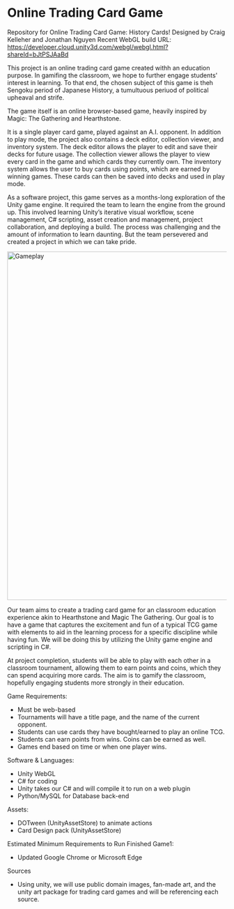 # Online Trading Card Game
Repository for Online Trading Card Game: History Cards!
 Designed by Craig Kelleher and Jonathan Nguyen
 Recent WebGL build URL: https://developer.cloud.unity3d.com/webgl/webgl.html?shareId=bJtPSJAaBd

This project is an online trading card game created withh an education purpose. In gamifing the classroom, we hope to further engage students' interest in learning. To that end, the chosen subject of this game is theh Sengoku period of Japanese History, a tumultuous periuod of political upheaval and strife. 

The game itself is an online browser-based game, heavily inspired by Magic: The Gathering and Hearthstone.

It is a single player card game, played against an A.I. opponent. In addition to play mode, the project also contains a deck editor, collection viewer, and inventory system.
The deck editor allows the player to edit and save their decks for future usage. The collection viewer allows the player to view every card in the game and which cards they currently own. The inventory system allows the user to buy cards using points, which are earned by winning games. These cards can then be saved into decks and used in play mode.

As a software project, this game serves as a months-long exploration of the Unity game engine. It required the team to learn the engine from the ground up. This involved learning Unity’s iterative visual workflow, scene management, C# scripting, asset creation and management, project collaboration, and deploying a build. The process was challenging and the amount of information to learn daunting. But the team persevered and created a project in which we can take pride.

<img src="assets/Gameplay2.gif" alt="Gameplay" width="900" height="800">

Our team aims to create a trading card game for an classroom education experience akin to
Hearthstone and Magic The Gathering. Our goal is to have a game that captures the
excitement and fun of a typical TCG game with elements to aid in the learning process for a
specific discipline while having fun. We will be doing this by utilizing the Unity game engine
and scripting in C#.

At project completion, students will be able to play with each other in a classroom tournament, allowing
them to earn points and coins, which they can spend acquiring more cards. The aim is to gamify
the classroom, hopefully engaging students more strongly in their education.

Game Requirements:
- Must be web-based
- Tournaments will have a title page, and the name of the current opponent.
- Students can use cards they have bought/earned to play an online TCG.
- Students can earn points from wins. Coins can be earned as well.
- Games end based on time or when one player wins.

Software & Languages:
- Unity WebGL
- C# for coding
- Unity takes our C# and will compile it to run on a web plugin
- Python/MySQL for Database back-end

Assets:
- DOTween (UnityAssetStore) to animate actions
- Card Design pack (UnityAssetStore)

Estimated Minimum Requirements to Run Finished Game1:
- Updated Google Chrome or Microsoft Edge

Sources
- Using unity, we will use public domain images, fan-made art, and the unity art
package for trading card games and will be referencing each source. 

